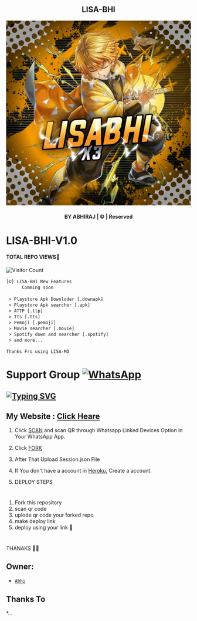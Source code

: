 <div align="center">

 ## LISA-BHI

  <p align="center">

</p>

  <p align="center">

<a href="#"><img title="LISA-BHI" src="20221110_173616.jpg"></a>

</p>

</div>

#### <p align="center">BY ABHIRAJ | © | Reserved  </br> 

# LISA-BHI-V1.0
#### TOTAL REPO VIEWS📍
![Visitor Count](https://profile-counter.glitch.me/Abhiraj90/count.svg)

    [©] LISA-BHI New Features
          Comming soon 

     > Playstore Apk Downloder [.downapk]
     > Playstore Apk searcher [.apk]
     > ATTP [.ttp]
     > Tts [.tts]
     > Pemoji [.pemoji]
     > Movie searcher [.movie]
     > Spotify down and searcher [.spotify]
     > and more...  
   
   ```Thanks Fro using LISA-MD```
   
# Support Group <a href="https://chat.whatsapp.com/JLqwVWcONTkFRRfW89IcR5"><img alt="WhatsApp" src="https://img.shields.io/badge/-Whatsapp%20Group-lightgrey?style=for-the-badge&logo=whatsapp&logoColor=white"/></a>

## [![Typing SVG](https://readme-typing-svg.herokuapp.com?font=Rockstar-ExtraBold&color=F33A6A&lines=WELCOME+TO+LISA+BHI+WA+BOT.;CREATED+BY+ABHI+;BEST+MULTIDEVICE+WA+BOT;THANKS+FOR+VISITING+MY+GIT)](https://git.io/typing-svg)

 </a>

</p>

 ## My Website : [Click Heare]()

1. Click [SCAN](https://replit.com/@MRZSNEAKY/LISA-BHI-WHATSAPP-SCANER?v=1) and scan QR through Whatsapp Linked Devices Option in Your WhatsApp App.

2. Click [FORK](https://github.com/Abhiraj90/LISA-BHI/fork)

2. After That Upload Session.json File

3. If You don't have a account in [Heroku](https://signup.heroku.com/), Create a account.

4. DEPLOY STEPS
# 
1. Fork this repository 
2. scan qr code
3. uplode qr code your forked repo
4. make deploy link
5. deploy using your link 💖
#
THANAKS 📍🦋

## Owner:
* [`Abhi`](https://github.com/Abhiraj90)

## Thanks To
*...
